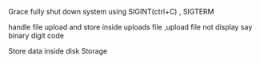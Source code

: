 Grace fully shut down system using SIGINT(ctrl+C) , SIGTERM

handle file upload and store inside uploads file ,upload file not display say binary digit code

Store data inside disk Storage

